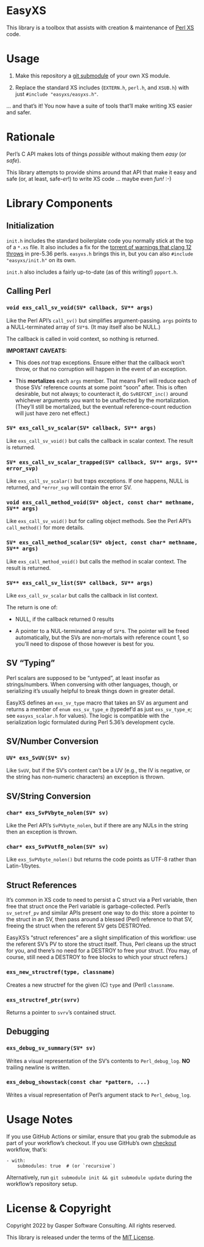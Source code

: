 # EasyXS

This library is a toolbox that assists with creation & maintenance
of [Perl XS](https://perldoc.perl.org/perlxs) code.

# Usage

1. Make this repository a
[git submodule](https://git-scm.com/book/en/v2/Git-Tools-Submodules)
of your own XS module.

2. Replace the standard XS includes (`EXTERN.h`, `perl.h`, and `XSUB.h`)
with just `#include "easyxs/easyxs.h"`.

… and that’s it! You now have a suite of tools that’ll make writing XS
easier and safer.

# Rationale

Perl’s C API makes lots of things _possible_ without making them
_easy_ (or _safe_).

This library attempts to provide shims around that API that make it easy
and safe (or, at least, safe-_er_!) to write XS code … maybe even *fun!* :-)

# Library Components

## Initialization

`init.h` includes the standard boilerplate code you normally stick at the
top of a `*.xs` file. It also includes a fix for the
[torrent of warnings that clang 12 throws](https://github.com/Perl/perl5/issues/18780)
in pre-5.36 perls. `easyxs.h` brings this in, but you can also
`#include "easyxs/init.h"` on its own.

`init.h` also includes a fairly up-to-date (as of this writing!) `ppport.h`.

## Calling Perl

### `void exs_call_sv_void(SV* callback, SV** args)`

Like the Perl API’s `call_sv()` but simplifies argument-passing.
`args` points to a NULL-terminated array of `SV*`s.
(It may itself also be NULL.)

The callback is called in void context, so nothing is returned.

**IMPORTANT CAVEATS:**

- This does _not_ trap exceptions. Ensure either that the callback won’t
throw, or that no corruption will happen in the event of an exception.

- This **mortalizes** each `args` member. That means Perl
will reduce each of those SVs’ reference counts at some point “soon” after.
This is often desirable, but not always; to counteract it, do `SvREFCNT_inc()`
around whichever arguments you want to be unaffected by the mortalization.
(They’ll still be mortalized, but the eventual reference-count reduction will
just have zero net effect.)

### `SV* exs_call_sv_scalar(SV* callback, SV** args)`

Like `exs_call_sv_void()` but calls the callback in scalar context.
The result is returned.

### `SV* exs_call_sv_scalar_trapped(SV* callback, SV** args, SV** error_svp)`

Like `exs_call_sv_scalar()` but traps exceptions. If one happens,
NULL is returned, and `*error_svp` will contain the error SV.

### `void exs_call_method_void(SV* object, const char* methname, SV** args)`

Like `exs_call_sv_void()` but for calling object methods. See
the Perl API’s `call_method()` for more details.

### `SV* exs_call_method_scalar(SV* object, const char* methname, SV** args)`

Like `exs_call_method_void()` but calls the method in scalar context.
The result is returned.

### `SV** exs_call_sv_list(SV* callback, SV** args)`

Like `exs_call_sv_scalar` but calls the callback in list context.

The return is one of:

- NULL, if the callback returned 0 results

- A pointer to a NUL-terminated array of `SV*`s. The pointer will be freed
automatically, but the SVs are non-mortals with reference count 1, so you’ll
need to dispose of those however is best for you.

## SV “Typing”

Perl scalars are supposed to be “untyped”, at least insofar as
strings/numbers. When conversing with other languages, though, or
serializing it’s usually helpful to break things down in greater
detail.

EasyXS defines an `exs_sv_type` macro that takes an SV as argument
and returns a member of `enum exs_sv_type_e` (typedef’d as just
`exs_sv_type_e`; see `easyxs_scalar.h` for values). The logic is compatible
with the serialization logic formulated during Perl 5.36’s development cycle.

## SV/Number Conversion

### `UV* exs_SvUV(SV* sv)`

Like `SvUV`, but if the SV’s content can’t be a UV
(e.g., the IV is negative, or the string has non-numeric characters)
an exception is thrown.

## SV/String Conversion

### `char* exs_SvPVbyte_nolen(SV* sv)`

Like the Perl API’s `SvPVbyte_nolen`, but if there are any NULs in the
string then an exception is thrown.

### `char* exs_SvPVutf8_nolen(SV* sv)`

Like `exs_SvPVbyte_nolen()` but returns the code points as UTF-8 rather
than Latin-1/bytes.

## Struct References

It’s common in XS code to need to persist a C struct via a Perl variable,
then free that struct once the Perl variable is garbage-collected. Perl’s
`sv_setref_pv` and similar APIs present one way to do this: store a pointer
to the struct in an SV, then pass around a blessed (Perl) reference to that
SV, freeing the struct when the referent SV gets DESTROYed.

EasyXS’s “struct references” are a slight simplification of this workflow:
use the referent SV’s PV to store the struct itself. Thus, Perl cleans up
the struct for you, and there’s no need for a DESTROY to free your struct.
(You may, of course, still need a DESTROY to free blocks to which your
struct refers.)

### `exs_new_structref(type, classname)`

Creates a new structref for the given (C) `type` and (Perl) `classname`.

### `exs_structref_ptr(svrv)`

Returns a pointer to `svrv`’s contained struct.

## Debugging

### `exs_debug_sv_summary(SV* sv)`

Writes a visual representation of the SV’s contents to `Perl_debug_log`.
**NO** trailing newline is written.

### `exs_debug_showstack(const char *pattern, ...)`

Writes a visual representation of Perl’s argument stack
to `Perl_debug_log`.

# Usage Notes

If you use GitHub Actions or similar, ensure that you grab the submodule
as part of your workflow’s checkout. If you use GitHub’s own
[checkout](https://github.com/actions/checkout) workflow, that’s:

    - with:
        submodules: true  # (or `recursive`)

Alternatively, run `git submodule init && git submodule update`
during the workflow’s repository setup.

# License & Copyright

Copyright 2022 by Gasper Software Consulting. All rights reserved.

This library is released under the terms of the
[MIT License](https://mitlicense.org/).
